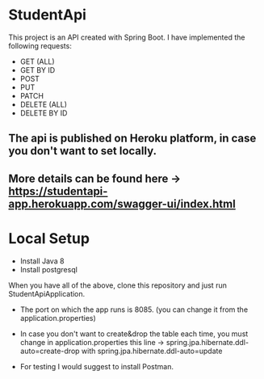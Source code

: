 

# StudentApi
This project is an API created with Spring Boot. I have implemented the following requests:
- GET (ALL)
- GET BY ID
- POST
- PUT
- PATCH
- DELETE (ALL)
- DELETE BY ID

## The api is published on Heroku platform, in case you don't want to set locally.
## More details can be found here -> https://studentapi-app.herokuapp.com/swagger-ui/index.html

# Local Setup
- Install Java 8
- Install postgresql

When you have all of the above, clone this repository and just run StudentApiApplication. 

* The port on which the app runs is 8085. (you can change it from the application.properties)

* In case you don't want to create&drop the table each time, you must change in application.properties
this line -> spring.jpa.hibernate.ddl-auto=create-drop with spring.jpa.hibernate.ddl-auto=update

* For testing I would suggest to install Postman.

